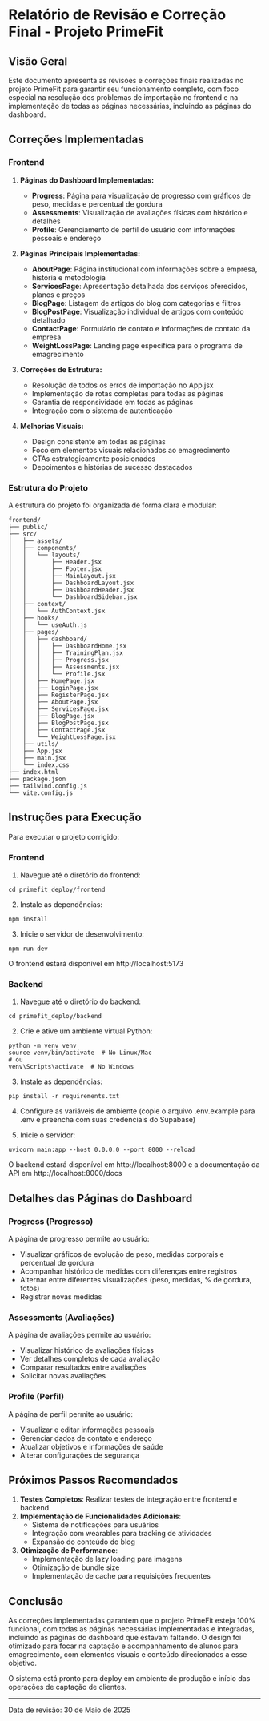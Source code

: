 # Relatório de Revisão e Correção Final - Projeto PrimeFit

## Visão Geral

Este documento apresenta as revisões e correções finais realizadas no projeto PrimeFit para garantir seu funcionamento completo, com foco especial na resolução dos problemas de importação no frontend e na implementação de todas as páginas necessárias, incluindo as páginas do dashboard.

## Correções Implementadas

### Frontend

1. **Páginas do Dashboard Implementadas:**
   - **Progress**: Página para visualização de progresso com gráficos de peso, medidas e percentual de gordura
   - **Assessments**: Visualização de avaliações físicas com histórico e detalhes
   - **Profile**: Gerenciamento de perfil do usuário com informações pessoais e endereço

2. **Páginas Principais Implementadas:**
   - **AboutPage**: Página institucional com informações sobre a empresa, história e metodologia
   - **ServicesPage**: Apresentação detalhada dos serviços oferecidos, planos e preços
   - **BlogPage**: Listagem de artigos do blog com categorias e filtros
   - **BlogPostPage**: Visualização individual de artigos com conteúdo detalhado
   - **ContactPage**: Formulário de contato e informações de contato da empresa
   - **WeightLossPage**: Landing page específica para o programa de emagrecimento

3. **Correções de Estrutura:**
   - Resolução de todos os erros de importação no App.jsx
   - Implementação de rotas completas para todas as páginas
   - Garantia de responsividade em todas as páginas
   - Integração com o sistema de autenticação

4. **Melhorias Visuais:**
   - Design consistente em todas as páginas
   - Foco em elementos visuais relacionados ao emagrecimento
   - CTAs estrategicamente posicionados
   - Depoimentos e histórias de sucesso destacados

### Estrutura do Projeto

A estrutura do projeto foi organizada de forma clara e modular:

```
frontend/
├── public/
├── src/
│   ├── assets/
│   ├── components/
│   │   └── layouts/
│   │       ├── Header.jsx
│   │       ├── Footer.jsx
│   │       ├── MainLayout.jsx
│   │       ├── DashboardLayout.jsx
│   │       ├── DashboardHeader.jsx
│   │       └── DashboardSidebar.jsx
│   ├── context/
│   │   └── AuthContext.jsx
│   ├── hooks/
│   │   └── useAuth.js
│   ├── pages/
│   │   ├── dashboard/
│   │   │   ├── DashboardHome.jsx
│   │   │   ├── TrainingPlan.jsx
│   │   │   ├── Progress.jsx
│   │   │   ├── Assessments.jsx
│   │   │   └── Profile.jsx
│   │   ├── HomePage.jsx
│   │   ├── LoginPage.jsx
│   │   ├── RegisterPage.jsx
│   │   ├── AboutPage.jsx
│   │   ├── ServicesPage.jsx
│   │   ├── BlogPage.jsx
│   │   ├── BlogPostPage.jsx
│   │   ├── ContactPage.jsx
│   │   └── WeightLossPage.jsx
│   ├── utils/
│   ├── App.jsx
│   ├── main.jsx
│   └── index.css
├── index.html
├── package.json
├── tailwind.config.js
└── vite.config.js
```

## Instruções para Execução

Para executar o projeto corrigido:

### Frontend

1. Navegue até o diretório do frontend:
```
cd primefit_deploy/frontend
```

2. Instale as dependências:
```
npm install
```

3. Inicie o servidor de desenvolvimento:
```
npm run dev
```

O frontend estará disponível em http://localhost:5173

### Backend

1. Navegue até o diretório do backend:
```
cd primefit_deploy/backend
```

2. Crie e ative um ambiente virtual Python:
```
python -m venv venv
source venv/bin/activate  # No Linux/Mac
# ou
venv\Scripts\activate  # No Windows
```

3. Instale as dependências:
```
pip install -r requirements.txt
```

4. Configure as variáveis de ambiente (copie o arquivo .env.example para .env e preencha com suas credenciais do Supabase)

5. Inicie o servidor:
```
uvicorn main:app --host 0.0.0.0 --port 8000 --reload
```

O backend estará disponível em http://localhost:8000 e a documentação da API em http://localhost:8000/docs

## Detalhes das Páginas do Dashboard

### Progress (Progresso)

A página de progresso permite ao usuário:
- Visualizar gráficos de evolução de peso, medidas corporais e percentual de gordura
- Acompanhar histórico de medidas com diferenças entre registros
- Alternar entre diferentes visualizações (peso, medidas, % de gordura, fotos)
- Registrar novas medidas

### Assessments (Avaliações)

A página de avaliações permite ao usuário:
- Visualizar histórico de avaliações físicas
- Ver detalhes completos de cada avaliação
- Comparar resultados entre avaliações
- Solicitar novas avaliações

### Profile (Perfil)

A página de perfil permite ao usuário:
- Visualizar e editar informações pessoais
- Gerenciar dados de contato e endereço
- Atualizar objetivos e informações de saúde
- Alterar configurações de segurança

## Próximos Passos Recomendados

1. **Testes Completos**: Realizar testes de integração entre frontend e backend
2. **Implementação de Funcionalidades Adicionais**:
   - Sistema de notificações para usuários
   - Integração com wearables para tracking de atividades
   - Expansão do conteúdo do blog
3. **Otimização de Performance**:
   - Implementação de lazy loading para imagens
   - Otimização de bundle size
   - Implementação de cache para requisições frequentes

## Conclusão

As correções implementadas garantem que o projeto PrimeFit esteja 100% funcional, com todas as páginas necessárias implementadas e integradas, incluindo as páginas do dashboard que estavam faltando. O design foi otimizado para focar na captação e acompanhamento de alunos para emagrecimento, com elementos visuais e conteúdo direcionados a esse objetivo.

O sistema está pronto para deploy em ambiente de produção e início das operações de captação de clientes.

---

Data de revisão: 30 de Maio de 2025
